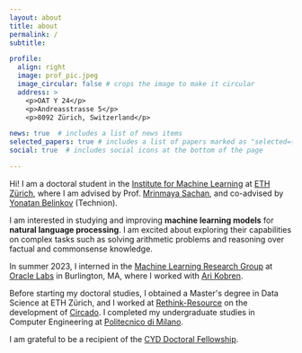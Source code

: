 ```yaml
---
layout: about
title: about
permalink: /
subtitle: 

profile:
  align: right
  image: prof_pic.jpeg
  image_circular: false # crops the image to make it circular
  address: >
    <p>OAT Y 24</p>
    <p>Andreasstrasse 5</p>
    <p>8092 Zürich, Switzerland</p>

news: true  # includes a list of news items
selected_papers: true # includes a list of papers marked as "selected={true}"
social: true  # includes social icons at the bottom of the page

---
```


Hi! I am a doctoral student in the [Institute for Machine Learning](https://ml.inf.ethz.ch) at [ETH Zürich](https://ethz.ch/en.html), where I am advised by Prof. [Mrinmaya Sachan](https://www.mrinmaya.io), and co-advised by [Yonatan Belinkov](https://belinkov.com) (Technion).

<!--- My work includes... --->

I am interested in studying and improving **machine learning models** for **natural language processing**. I am excited about exploring their capabilities on complex tasks such as solving arithmetic problems and reasoning over factual and commonsense knowledge.

In summer 2023, I interned in the [Machine Learning Research Group](https://labs.oracle.com/pls/apex/f?p=94065:12:103082211090993:7) at [Oracle Labs](https://labs.oracle.com/pls/apex/f?p=LABS:1) in Burlington, MA, where I worked with [Ari Kobren](https://akobre01.github.io).

Before starting my doctoral studies, I obtained a Master's degree in Data Science at ETH Zürich,
and I worked at [Rethink-Resource](https://rethink-resource.com) on the development of [Circado](https://rethink-resource.com/circado). <!--- a sustainable trading platform for secondary resources. --->
I completed my undergraduate studies in Computer Engineering at [Politecnico di Milano](https://www.polimi.it). 

<!--- I am broadly interested in investigating the capabilities of machine learning models for natural language processing such as reasoning, memorization, and temporal generalization. --->

<!--- You can also disable any these elements by editing `profile` property of the YAML header of your `_pages/about.md`. Edit `_bibliography/papers.bib` and Jekyll will render your [publications page](/al-folio/publications/) automatically. --->

<!--- Link to your social media connections, too. This theme is set up to use [Font Awesome icons](http://fortawesome.github.io/Font-Awesome/) and [Academicons](https://jpswalsh.github.io/academicons/), like the ones below. Add your Facebook, Twitter, LinkedIn, Google Scholar, or just disable all of them. --->

I am grateful to be a recipient of the [CYD Doctoral Fellowship](https://www.epfl.ch/research/services/fund-research/funding-opportunities/fellowship-mobility/cyd-fellowships/awarded-cyd-fellows/).

<!--- within the [Institute of Machine Learning](https://ml.inf.ethz.ch) --->